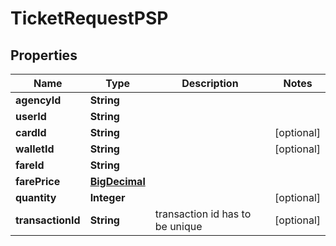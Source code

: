 
# TicketRequestPSP

## Properties
Name | Type | Description | Notes
------------ | ------------- | ------------- | -------------
**agencyId** | **String** |  | 
**userId** | **String** |  | 
**cardId** | **String** |  |  [optional]
**walletId** | **String** |  |  [optional]
**fareId** | **String** |  | 
**farePrice** | [**BigDecimal**](BigDecimal.md) |  | 
**quantity** | **Integer** |  |  [optional]
**transactionId** | **String** | transaction id has to be unique |  [optional]



